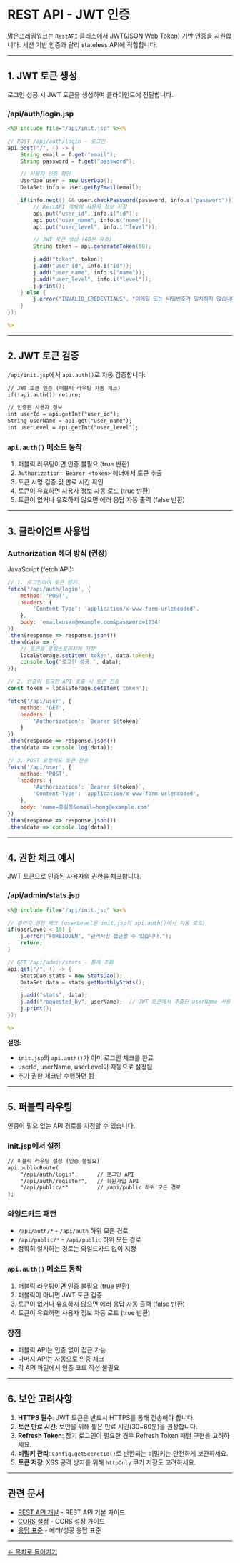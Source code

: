 # REST API - JWT 인증

맑은프레임워크는 `RestAPI` 클래스에서 JWT(JSON Web Token) 기반 인증을 지원합니다. 세션 기반 인증과 달리 stateless API에 적합합니다.

---

## 1. JWT 토큰 생성

로그인 성공 시 JWT 토큰을 생성하여 클라이언트에 전달합니다.

### /api/auth/login.jsp

```jsp
<%@ include file="/api/init.jsp" %><%

// POST /api/auth/login - 로그인
api.post("/", () -> {
    String email = f.get("email");
    String password = f.get("password");

    // 사용자 인증 확인
    UserDao user = new UserDao();
    DataSet info = user.getByEmail(email);

    if(info.next() && user.checkPassword(password, info.s("password"))) {
        // RestAPI 객체에 사용자 정보 저장
        api.put("user_id", info.i("id"));
        api.put("user_name", info.s("name"));
        api.put("user_level", info.i("level"));

        // JWT 토큰 생성 (60분 유효)
        String token = api.generateToken(60);

        j.add("token", token);
        j.add("user_id", info.i("id"));
        j.add("user_name", info.s("name"));
        j.add("user_level", info.i("level"));
        j.print();
    } else {
        j.error("INVALID_CREDENTIALS", "이메일 또는 비밀번호가 일치하지 않습니다.");
    }
});

%>
```

---

## 2. JWT 토큰 검증

`/api/init.jsp`에서 `api.auth()`로 자동 검증합니다:

```jsp
// JWT 토큰 인증 (퍼블릭 라우팅 자동 체크)
if(!api.auth()) return;

// 인증된 사용자 정보
int userId = api.getInt("user_id");
String userName = api.get("user_name");
int userLevel = api.getInt("user_level");
```

### `api.auth()` 메소드 동작

1. 퍼블릭 라우팅이면 인증 불필요 (true 반환)
2. `Authorization: Bearer <token>` 헤더에서 토큰 추출
3. 토큰 서명 검증 및 만료 시간 확인
4. 토큰이 유효하면 사용자 정보 자동 로드 (true 반환)
5. 토큰이 없거나 유효하지 않으면 에러 응답 자동 출력 (false 반환)

---

## 3. 클라이언트 사용법

### Authorization 헤더 방식 (권장)

JavaScript (fetch API):

```javascript
// 1. 로그인하여 토큰 받기
fetch('/api/auth/login', {
    method: 'POST',
    headers: {
        'Content-Type': 'application/x-www-form-urlencoded',
    },
    body: 'email=user@example.com&password=1234'
})
.then(response => response.json())
.then(data => {
    // 토큰을 로컬스토리지에 저장
    localStorage.setItem('token', data.token);
    console.log('로그인 성공:', data);
});

// 2. 인증이 필요한 API 호출 시 토큰 전송
const token = localStorage.getItem('token');

fetch('/api/user', {
    method: 'GET',
    headers: {
        'Authorization': `Bearer ${token}`
    }
})
.then(response => response.json())
.then(data => console.log(data));

// 3. POST 요청에도 토큰 전송
fetch('/api/user', {
    method: 'POST',
    headers: {
        'Authorization': `Bearer ${token}`,
        'Content-Type': 'application/x-www-form-urlencoded',
    },
    body: 'name=홍길동&email=hong@example.com'
})
.then(response => response.json())
.then(data => console.log(data));
```

---

## 4. 권한 체크 예시

JWT 토큰으로 인증된 사용자의 권한을 체크합니다.

### /api/admin/stats.jsp

```jsp
<%@ include file="/api/init.jsp" %><%

// 관리자 권한 체크 (userLevel은 init.jsp의 api.auth()에서 자동 로드)
if(userLevel < 10) {
    j.error("FORBIDDEN", "관리자만 접근할 수 있습니다.");
    return;
}

// GET /api/admin/stats - 통계 조회
api.get("/", () -> {
    StatsDao stats = new StatsDao();
    DataSet data = stats.getMonthlyStats();

    j.add("stats", data);
    j.add("requested_by", userName);  // JWT 토큰에서 추출된 userName 사용
    j.print();
});

%>
```

**설명:**
- `init.jsp`의 `api.auth()`가 이미 로그인 체크를 완료
- userId, userName, userLevel이 자동으로 설정됨
- 추가 권한 체크만 수행하면 됨

---

## 5. 퍼블릭 라우팅

인증이 필요 없는 API 경로를 지정할 수 있습니다.

### init.jsp에서 설정

```jsp
// 퍼블릭 라우팅 설정 (인증 불필요)
api.publicRoute(
    "/api/auth/login",      // 로그인 API
    "/api/auth/register",   // 회원가입 API
    "/api/public/*"         // /api/public 하위 모든 경로
);
```

### 와일드카드 패턴

- `/api/auth/*` - `/api/auth` 하위 모든 경로
- `/api/public/*` - `/api/public` 하위 모든 경로
- 정확히 일치하는 경로는 와일드카드 없이 지정

### `api.auth()` 메소드 동작

1. 퍼블릭 라우팅이면 인증 불필요 (true 반환)
2. 퍼블릭이 아니면 JWT 토큰 검증
3. 토큰이 없거나 유효하지 않으면 에러 응답 자동 출력 (false 반환)
4. 토큰이 유효하면 사용자 정보 자동 로드 (true 반환)

### 장점

- 퍼블릭 API는 인증 없이 접근 가능
- 나머지 API는 자동으로 인증 체크
- 각 API 파일에서 인증 코드 작성 불필요

---

## 6. 보안 고려사항

1. **HTTPS 필수**: JWT 토큰은 반드시 HTTPS를 통해 전송해야 합니다.
2. **토큰 만료 시간**: 보안을 위해 짧은 만료 시간(30~60분)을 권장합니다.
3. **Refresh Token**: 장기 로그인이 필요한 경우 Refresh Token 패턴 구현을 고려하세요.
4. **비밀키 관리**: `Config.getSecretId()`로 반환되는 비밀키는 안전하게 보관하세요.
5. **토큰 저장**: XSS 공격 방지를 위해 `httpOnly` 쿠키 저장도 고려하세요.

---

## 관련 문서

- [REST API 개발](restapi.md) - REST API 기본 가이드
- [CORS 설정](restapi-cors.md) - CORS 설정 가이드
- [응답 표준](restapi-response.md) - 에러/성공 응답 표준

---

[← 목차로 돌아가기](README.md)
